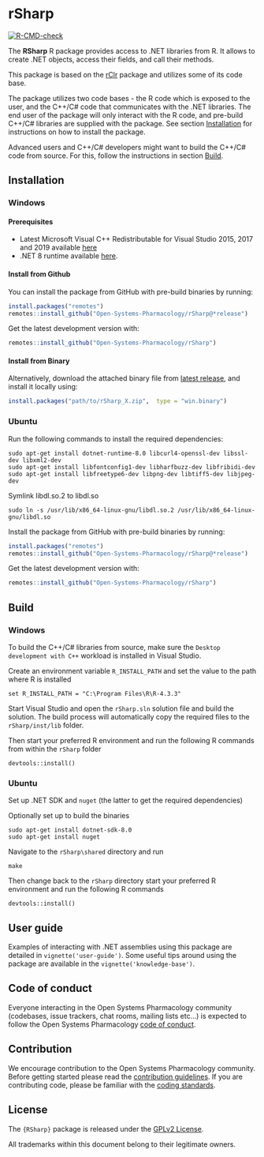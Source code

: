 
# rSharp

<!-- badges: start -->

[![R-CMD-check](https://github.com/Open-Systems-Pharmacology/rSharp/actions/workflows/R-CMD-check.yaml/badge.svg)](https://github.com/Open-Systems-Pharmacology/rSharp/actions/workflows/R-CMD-check.yaml)
<!-- badges: end -->

<!-- README.md is generated from README.Rmd. Please edit that file -->

The **RSharp** R package provides access to .NET libraries from R. It
allows to create .NET objects, access their fields, and call their
methods.

This package is based on the [rClr](https://github.com/rdotnet/rClr)
package and utilizes some of its code base.

The package utilizes two code bases - the R code which is exposed to the
user, and the C++/C# code that communicates with the .NET libraries. The
end user of the package will only interact with the R code, and
pre-build C++/C# libraries are supplied with the package. See section
[Installation](#installation) for instructions on how to install the
package.

Advanced users and C++/C# developers might want to build the C++/C# code
from source. For this, follow the instructions in section
[Build](#build).

## Installation

### Windows

#### Prerequisites

- Latest Microsoft Visual C++ Redistributable for Visual Studio 2015,
  2017 and 2019 available
  [here](https://support.microsoft.com/en-us/help/2977003/the-latest-supported-visual-c-downloads)
- .NET 8 runtime available
  [here](https://dotnet.microsoft.com/download/dotnet/8.0/runtime).

#### Install from Github

You can install the package from GitHub with pre-build binaries by
running:

``` r
install.packages("remotes")
remotes::install_github("Open-Systems-Pharmacology/rSharp@*release")
```

Get the latest development version with:

``` r
remotes::install_github("Open-Systems-Pharmacology/rSharp")
```

#### Install from Binary

Alternatively, download the attached binary file from [latest
release](https://github.com/Open-Systems-Pharmacology/rSharp/releases),
and install it locally using:

``` r
install.packages("path/to/rSharp_X.zip",  type = "win.binary")
```

### Ubuntu

Run the following commands to install the required dependencies:

    sudo apt-get install dotnet-runtime-8.0 libcurl4-openssl-dev libssl-dev libxml2-dev 
    sudo apt-get install libfontconfig1-dev libharfbuzz-dev libfribidi-dev
    sudo apt-get install libfreetype6-dev libpng-dev libtiff5-dev libjpeg-dev

Symlink libdl.so.2 to libdl.so

    sudo ln -s /usr/lib/x86_64-linux-gnu/libdl.so.2 /usr/lib/x86_64-linux-gnu/libdl.so

Install the package from GitHub with pre-build binaries by running:

``` r
install.packages("remotes")
remotes::install_github("Open-Systems-Pharmacology/rSharp@*release")
```

Get the latest development version with:

``` r
remotes::install_github("Open-Systems-Pharmacology/rSharp")
```

## Build

### Windows

To build the C++/C# libraries from source, make sure the
`Desktop development with C++` workload is installed in Visual Studio.

Create an environment variable `R_INSTALL_PATH` and set the value to the
path where R is installed

    set R_INSTALL_PATH = "C:\Program Files\R\R-4.3.3"

Start Visual Studio and open the `rSharp.sln` solution file and build
the solution. The build process will automatically copy the required
files to the `rSharp/inst/lib` folder.

Then start your preferred R environment and run the following R commands
from within the `rSharp` folder

    devtools::install()

### Ubuntu

Set up .NET SDK and `nuget` (the latter to get the required
dependencies)

Optionally set up to build the binaries

    sudo apt-get install dotnet-sdk-8.0
    sudo apt-get install nuget

Navigate to the `rSharp\shared` directory and run

    make

Then change back to the `rSharp` directory start your preferred R
environment and run the following R commands

    devtools::install()

## User guide

Examples of interacting with .NET assemblies using this package are
detailed in `vignette('user-guide')`. Some useful tips around using the
package are available in the `vignette('knowledge-base')`.

## Code of conduct

Everyone interacting in the Open Systems Pharmacology community
(codebases, issue trackers, chat rooms, mailing lists etc…) is expected
to follow the Open Systems Pharmacology [code of
conduct](https://github.com/Open-Systems-Pharmacology/Suite/blob/master/CODE_OF_CONDUCT.md).

## Contribution

We encourage contribution to the Open Systems Pharmacology community.
Before getting started please read the [contribution
guidelines](https://github.com/Open-Systems-Pharmacology/Suite/blob/master/CONTRIBUTING.md).
If you are contributing code, please be familiar with the [coding
standards](https://github.com/Open-Systems-Pharmacology/Suite/blob/master/CODING_STANDARDS_R.md).

## License

The `{RSharp}` package is released under the [GPLv2 License](LICENSE).

All trademarks within this document belong to their legitimate owners.
